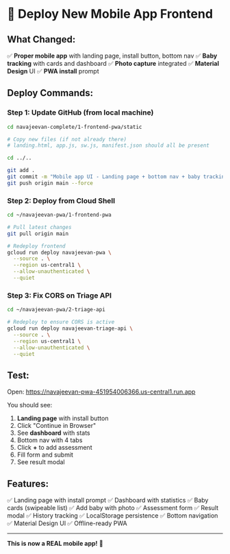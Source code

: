 # 🚀 Deploy New Mobile App Frontend

## What Changed:
✅ **Proper mobile app** with landing page, install button, bottom nav
✅ **Baby tracking** with cards and dashboard
✅ **Photo capture** integrated
✅ **Material Design** UI
✅ **PWA install** prompt

## Deploy Commands:

### Step 1: Update GitHub (from local machine)

```bash
cd navajeevan-complete/1-frontend-pwa/static

# Copy new files (if not already there)
# landing.html, app.js, sw.js, manifest.json should all be present

cd ../..

git add .
git commit -m "Mobile app UI - Landing page + bottom nav + baby tracking"
git push origin main --force
```

### Step 2: Deploy from Cloud Shell

```bash
cd ~/navajeevan-pwa/1-frontend-pwa

# Pull latest changes
git pull origin main

# Redeploy frontend
gcloud run deploy navajeevan-pwa \
  --source . \
  --region us-central1 \
  --allow-unauthenticated \
  --quiet
```

### Step 3: Fix CORS on Triage API

```bash
cd ~/navajeevan-pwa/2-triage-api

# Redeploy to ensure CORS is active
gcloud run deploy navajeevan-triage-api \
  --source . \
  --region us-central1 \
  --allow-unauthenticated \
  --quiet
```

## Test:

Open: https://navajeevan-pwa-451954006366.us-central1.run.app

You should see:
1. **Landing page** with install button
2. Click "Continue in Browser"
3. See **dashboard** with stats
4. Bottom nav with 4 tabs
5. Click **+** to add assessment
6. Fill form and submit
7. See result modal

## Features:

✅ Landing page with install prompt
✅ Dashboard with statistics
✅ Baby cards (swipeable list)
✅ Add baby with photo
✅ Assessment form
✅ Result modal
✅ History tracking
✅ LocalStorage persistence
✅ Bottom navigation
✅ Material Design UI
✅ Offline-ready PWA

---

**This is now a REAL mobile app!** 📱
